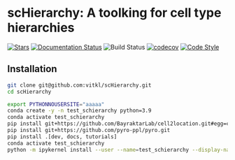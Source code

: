# scHierarchy: A toolking for cell type hierarchies

[![Stars](https://img.shields.io/github/stars/vitkl/scHierarchy?logo=GitHub&color=yellow)](https://github.com/vitkl/scHierarchy/stargazers)
[![Documentation Status](https://readthedocs.org/projects/scHierarchy/badge/?version=latest)](https://scHierarchy.readthedocs.io/en/stable/?badge=stable)
![Build Status](https://github.com/vitkl/scHierarchy/workflows/scHierarchy/badge.svg)
[![codecov](https://codecov.io/gh/vitkl/scHierarchy/branch/main/graph/badge.svg?token=BGI9Z8R11R)](https://codecov.io/gh/vitkl/scHierarchy)
[![Code Style](https://img.shields.io/badge/code%20style-black-000000.svg)](https://github.com/python/black)

## Installation

```bash
git clone git@github.com:vitkl/scHierarchy.git
cd scHierarchy
```

```bash
export PYTHONNOUSERSITE="aaaaa"
conda create -y -n test_schierarchy python=3.9
conda activate test_schierarchy
pip install git+https://github.com/BayraktarLab/cell2location.git#egg=cell2location[tutorials]
pip install git+https://github.com/pyro-ppl/pyro.git
pip install .[dev, docs, tutorials]
conda activate test_schierarchy
python -m ipykernel install --user --name=test_schierarchy --display-name='Environment (test_schierarchy)'
```

